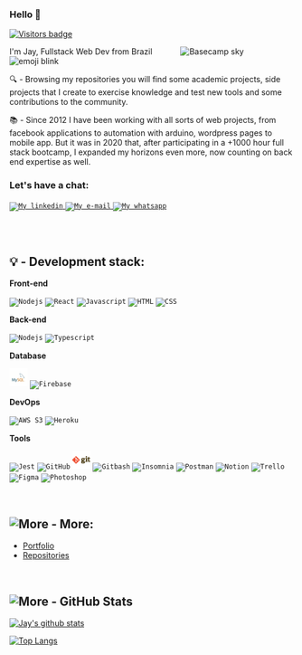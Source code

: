 ### Hello 👋

<p align="left">
  <a href="https://badges.pufler.dev">
      <img src="https://badges.pufler.dev/visits/Jailsom-Nogueira/Jailsom-Nogueira" alt="Visitors badge" />
   </a>
</p>

<img align="right" width="40%" src="https://media.giphy.com/media/piFGZ3Vxk2NHOAPgE3/giphy.gif" alt="Basecamp sky" />

I'm Jay, Fullstack Web Dev from Brazil <img width="30" src="https://emojis.slackmojis.com/emojis/images/1597609842/10046/brazilian_fan_parrot.gif?1597609842" alt="emoji blink" />

🔍 - Browsing my repositories you will find some academic projects, side projects that I create to exercise knowledge and test new tools and some contributions to the community.

📚 - Since 2012 I have been working with all sorts of web projects, from facebook applications to automation with arduino, wordpress pages to mobile app. But it was in 2020 that, after participating in a +1000 hour full stack bootcamp, I expanded my horizons even more, now counting on back end expertise as well.

### Let's have a chat:

<a href="https://www.linkedin.com/in/jailsom-nogueira" target='_blank'>
  <code><img title="My linkedin" alt="My linkedin" width="28" src="https://emojis.slackmojis.com/emojis/images/1470343326/711/linkedin.png?1470343326" /></code>
</a>

<a href="mailto:jailsom.nogueira@gmail.com" target='_blank'>
  <code><img title="My e-mail" alt="My e-mail" width="28" src="https://emojis.slackmojis.com/emojis/images/1534256857/4486/whatsapp.png?1534256857" /></code>
</a>

<a href='https://wa.me/5527995792112?text=Olá%20Jay!%20Te%20achei%20pelo%20seu%20site.' target='_blank'>
   <code><img title="My whatsapp" alt="My whatsapp" width="28" src="https://emojis.slackmojis.com/emojis/images/1450319444/38/gmail.png?1450319444" /></code>
</a>

<br/><br/>

## 💡 - Development stack:

**Front-end**

<code><img height="32" src="https://emojis.slackmojis.com/emojis/images/1533426774/4425/nodejs.png?1533426774" title="Nodejs" alt="Nodejs"/></code>
<code><img height="32" src="https://emojis.slackmojis.com/emojis/images/1473950148/1161/react.png?1473950148" title="React" alt="React"/></code>
<code><img height="32" src="https://emojis.slackmojis.com/emojis/images/1450441296/151/javascript.png?1450441296" title="Javascript" alt="Javascript"/></code>
<code><img height="32" src="https://emojis.slackmojis.com/emojis/images/1470343792/719/html5.png?1470343792" title="HTML" alt="HTML"/></code>
<code><img height="32" src="https://emojis.slackmojis.com/emojis/images/1497185511/2411/css.jpg?1497185511" title="CSS" alt="CSS"/></code>

**Back-end**

<code><img height="32" src="https://emojis.slackmojis.com/emojis/images/1533426774/4425/nodejs.png?1533426774" title="Nodejs" alt="Nodejs"/></code>
<code><img height="32" src="https://emojis.slackmojis.com/emojis/images/1479745458/1383/typescript.png?1479745458" title="Typescript" alt="Typescript"/></code>

**Database**

<code><img height="32" src="https://raw.githubusercontent.com/github/explore/80688e429a7d4ef2fca1e82350fe8e3517d3494d/topics/mysql/mysql.png" title="MySQL" alt="MySQL"/></code>
<code><img height="32" src="https://emojis.slackmojis.com/emojis/images/1533724346/4435/firebase.png?1533724346" title="Firebase" alt="Firebase"/></code>

**DevOps**

<code><img height="32" src="https://emojis.slackmojis.com/emojis/images/1586879630/8606/aws_s3.png?1586879630" title="AWS S3" alt="AWS S3"/></code>
<code><img height="32" src="https://emojis.slackmojis.com/emojis/images/1465929657/511/heroku.png?1465929657" title="Heroku" alt="Heroku"/></code>

**Tools**

<code><img height="32" src="https://emojis.slackmojis.com/emojis/images/1532540801/4295/jest.png?1532540801" title="Jest" alt="Jest"/></code>
<code><img height="32" src="https://cdn3.iconfinder.com/data/icons/inficons/512/github.png" title="GitHub" alt="GitHub"/></code>
<code><img height="32" src="https://raw.githubusercontent.com/github/explore/80688e429a7d4ef2fca1e82350fe8e3517d3494d/topics/git/git.png" title="Git" alt="Git"/></code>
<code><img height="32" src="https://emojis.slackmojis.com/emojis/images/1556829869/5674/gitbash.png?1556829869" title="Gitbash" alt="Gitbash"/></code>
<code><img height="32" src="https://user-images.githubusercontent.com/6686410/31217465-6adbbd18-a98d-11e7-9371-26d578182e9d.png" title="Insomnia" alt="Insomnia"/></code>
<code><img height="32" src="https://user-images.githubusercontent.com/2676579/34940598-17cc20f0-f9be-11e7-8c6d-f0190d502d64.png" title="Postman" alt="Postman"/></code>
<code><img height="32" src="https://emojis.slackmojis.com/emojis/images/1531810038/4221/notion.jpg?1531810038" title="Notion" alt="Notion"/></code>
<code><img height="32" src="https://emojis.slackmojis.com/emojis/images/1450448407/160/trello.png?1450448407" title="Trello" alt="Trello"/></code>
<code><img height="32" src="https://emojis.slackmojis.com/emojis/images/1561512161/5893/figma.png?1561512161" title="Figma" alt="Figma"/></code>
<code><img height="32" src="https://emojis.slackmojis.com/emojis/images/1450464730/190/photoshop.png?1450464730" title="Photoshop" alt="Photoshop"/></code>

<br/>

## <img height="32" src="https://emojis.slackmojis.com/emojis/images/1603823074/11120/more.gif?1603823074" title="More!!!" alt="More"/> - More:

- [Portfolio](https://jailsom-nogueira.github.io/Portfolio-Jay/)
- [Repositories](https://github.com/Jailsom-Nogueira?tab=repositories)

<br/>

## <img height="32" src="https://emojis.slackmojis.com/emojis/images/1589323974/9036/stonks.png?1589323974" title="Stonks!!!" alt="More"/> - GitHub Stats

[![Jay's github stats](https://github-readme-stats.vercel.app/api?username=Jailsom-Nogueira&count_private=true&show_icons=true&theme=vision-friendly-dark&hide=stars,issues)](https://github.com/Jailsom-Nogueira/github-readme-stats)

[![Top Langs](https://github-readme-stats.vercel.app/api/top-langs/?username=Jailsom-Nogueira&count_private=true&theme=vision-friendly-dark&layout=compact)](https://github.com/Jailsom-Nogueira/github-readme-stats)

